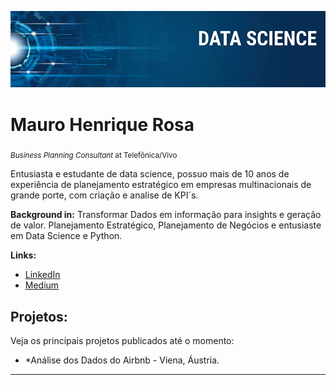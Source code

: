 <p align="center">
  <img src="banner.png" >
</p>

# Mauro Henrique Rosa
<sub>*Business Planning Consultant* at Telefônica/Vivo</sub>

Entusiasta e estudante de data science, possuo mais de 10 anos de experiência de planejamento estratégico em empresas multinacionais de grande porte, com criação e analise de KPI´s.

**Background in:** Transformar Dados em informação para insights e geração de valor. Planejamento Estratégico, Planejamento de Negócios e entusiaste em Data Science e Python.

**Links:**
* [LinkedIn](https://www.linkedin.com/in/maurorosa)
* [Medium](https://www.medium.com)


## Projetos:
Veja os principais projetos publicados até o momento:

* *Análise dos Dados do Airbnb - Viena, Áustria.
---




